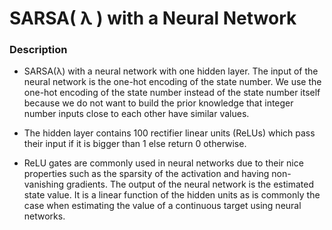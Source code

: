 # SARSA( &lambda; ) with a Neural Network

### Description
- SARSA(&lambda;) with a neural network with one hidden layer. The input of the neural network is the one-hot encoding of the state number. We use the one-hot encoding of the state number instead of the state number itself because we do not want to build the prior knowledge that integer number inputs close to each other have similar values. 

- The hidden layer contains 100 rectifier linear units (ReLUs) which pass their input if it is bigger than 1 else return 0 otherwise. 

- ReLU gates are commonly used in neural networks due to their nice properties such as the sparsity of the activation and having non-vanishing gradients. The output of the neural network is the estimated state value. It is a linear function of the hidden units as is commonly the case when estimating the value of a continuous target using neural networks.
